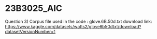 # 23B3025_AIC
  Question 3) 
Corpus file used in the code : glove.6B.50d.txt
download link:  https://www.kaggle.com/datasets/watts2/glove6b50dtxt/download?datasetVersionNumber=1
  
